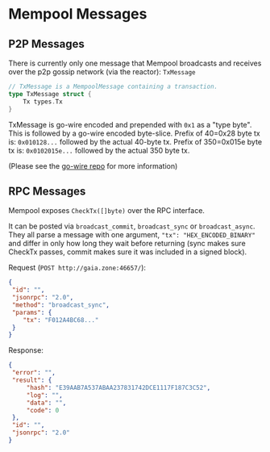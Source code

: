 # Mempool Messages

## P2P Messages

There is currently only one message that Mempool broadcasts
and receives over the p2p gossip network (via the reactor):
`TxMessage`

```go
// TxMessage is a MempoolMessage containing a transaction.
type TxMessage struct {
    Tx types.Tx
}
```

TxMessage is go-wire encoded and prepended with `0x1` as a
"type byte". This is followed by a go-wire encoded byte-slice.
Prefix of 40=0x28 byte tx is: `0x010128...` followed by
the actual 40-byte tx. Prefix of 350=0x015e byte tx is:
`0x0102015e...` followed by the actual 350 byte tx.

(Please see the [go-wire repo](https://github.com/tendermint/go-wire#an-interface-example) for more information)

## RPC Messages

Mempool exposes `CheckTx([]byte)` over the RPC interface.

It can be posted via `broadcast_commit`, `broadcast_sync` or
`broadcast_async`. They all parse a message with one argument,
`"tx": "HEX_ENCODED_BINARY"` and differ in only how long they
wait before returning (sync makes sure CheckTx passes, commit
makes sure it was included in a signed block).

Request (`POST http://gaia.zone:46657/`):

```json
{
 "id": "",
 "jsonrpc": "2.0",
 "method": "broadcast_sync",
 "params": {
    "tx": "F012A4BC68..."
 }
}
```

Response:

```json
{
 "error": "",
 "result": {
     "hash": "E39AAB7A537ABAA237831742DCE1117F187C3C52",
     "log": "",
     "data": "",
     "code": 0
 },
 "id": "",
 "jsonrpc": "2.0"
}
```
